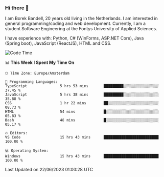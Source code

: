 ### Hi there 👋

I am Borek Bandell, 20 years old living in the Netherlands. I am interested in general programming/coding and web development. Currently, I am a student Software Engineering at the Fontys University of Applied Sciences.

I have experience with: Python, C# (WinForms, ASP.NET Core), Java (Spring boot), JavaScript (ReactJS), HTML and CSS.

<!--START_SECTION:waka-->
![Code Time](http://img.shields.io/badge/Code%20Time-631%20hrs%201%20min-blue)

📊 **This Week I Spent My Time On** 

```text
🕑︎ Time Zone: Europe/Amsterdam

💬 Programming Languages: 
TypeScript               5 hrs 53 mins       █████████░░░░░░░░░░░░░░░░   37.45 % 
JavaScript               5 hrs 38 mins       █████████░░░░░░░░░░░░░░░░   35.88 % 
CSS                      1 hr 22 mins        ██░░░░░░░░░░░░░░░░░░░░░░░   08.73 % 
HTML                     54 mins             █░░░░░░░░░░░░░░░░░░░░░░░░   05.83 % 
Bash                     48 mins             █░░░░░░░░░░░░░░░░░░░░░░░░   05.17 % 

🔥 Editors: 
VS Code                  15 hrs 43 mins      █████████████████████████   100.00 % 

💻 Operating System: 
Windows                  15 hrs 43 mins      █████████████████████████   100.00 % 
```


 Last Updated on 22/06/2023 01:00:28 UTC
<!--END_SECTION:waka-->

<!--**tcBorek2002/tcBorek2002** is a ✨ _special_ ✨ repository because its `README.md` (this file) appears on your GitHub profile.

Here are some ideas to get you started:

- 🔭 I’m currently working on ...
- 🌱 I’m currently learning ...
- 👯 I’m looking to collaborate on ...
- 🤔 I’m looking for help with ...
- 💬 Ask me about ...
- 📫 How to reach me: ...
- 😄 Pronouns: ...
- ⚡ Fun fact: ...
-->
